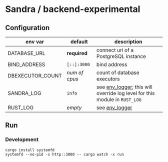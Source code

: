 # Sandra / backend-experimental

## Configuration

| env var          | default       | description                                                                  |
| ---------------- | ------------- | ---------------------------------------------------------------------------- |
| DATABASE_URL     | **required**  | connect uri of a PostgreSQL instance                                         |
| BIND_ADDRESS     | `[::]:3000`   | bind address                                                                 |
| DBEXECUTOR_COUNT | _num of cpus_ | count of database executors                                                  |
| SANDRA_LOG       | `info`        | see [env_logger]; this will override log level for this module in `RUST_LOG` |
| RUST_LOG         | _empty_       | see [env_logger]                                                             |

[env_logger]: https://docs.rs/env_logger/*/env_logger/#enabling-logging

## Run

### Development

```shell
cargo install systemfd
systemfd --no-pid -s http::3000 -- cargo watch -x run
```
